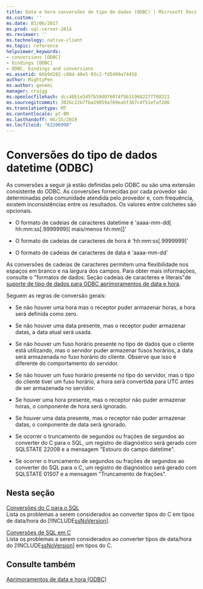 ```yaml
---
title: Data e hora conversões de tipo de dados (ODBC) | Microsoft Docs
ms.custom: ''
ms.date: 03/06/2017
ms.prod: sql-server-2014
ms.reviewer: ''
ms.technology: native-client
ms.topic: reference
helpviewer_keywords:
- conversions [ODBC]
- bindings [ODBC]
- ODBC, bindings and conversions
ms.assetid: 66b9d282-c88d-40e5-93c2-fd5499a74458
author: MightyPen
ms.author: genemi
manager: craigg
ms.openlocfilehash: dcc48b1e545fb58d076074f9b11960227f788321
ms.sourcegitcommit: 3026c22b7fba19059a769ea5f367c4f51efaf286
ms.translationtype: MT
ms.contentlocale: pt-BR
ms.lasthandoff: 06/15/2019
ms.locfileid: "63206990"
---
```

# <a name="datetime-data-type-conversions-odbc"></a>Conversões do tipo de dados datetime (ODBC)
  As conversões a seguir já estão definidas pelo ODBC ou são uma extensão consistente do ODBC. As conversões fornecidas por cada provedor são determinadas pela comunidade atendida pelo provedor e, com frequência, existem inconsistências entre os resultados. Os valores entre colchetes são opcionais.  
  
-   O formato de cadeias de caracteres datetime é 'aaaa-mm-dd[ hh:mm:ss[.9999999][ mais/menos hh:mm]]'  
  
-   O formato de cadeias de caracteres de hora é 'hh:mm:ss[.9999999]'  
  
-   O formato de cadeias de caracteres de data é 'aaaa-mm-dd'  
  
 As conversões de cadeias de caracteres permitem uma flexibilidade nos espaços em branco e na largura dos campos. Para obter mais informações, consulte o "formatos de dados: Seção cadeias de caracteres e literais"de [suporte de tipo de dados para ODBC aprimoramentos de data e hora](data-type-support-for-odbc-date-and-time-improvements.md).  
  
 Seguem as regras de conversão gerais:  
  
-   Se não houver uma hora mas o receptor puder armazenar horas, a hora será definida como zero.  
  
-   Se não houver uma data presente, mas o receptor puder armazenar datas, a data atual será usada.  
  
-   Se não houver um fuso horário presente no tipo de dados que o cliente está utilizando, mas o servidor puder armazenar fusos horários, a data será armazenada no fuso horário do cliente. Observe que isso é diferente do comportamento do servidor.  
  
-   Se não houver um fuso horário presente no tipo do servidor, mas o tipo do cliente tiver um fuso horário, a hora será convertida para UTC antes de ser armazenada no servidor.  
  
-   Se houver uma hora presente, mas o receptor não puder armazenar horas, o componente de hora será ignorado.  
  
-   Se houver uma data presente, mas o receptor não puder armazenar datas, o componente de data será ignorado.  
  
-   Se ocorrer o truncamento de segundos ou frações de segundos ao converter do C para o SQL, um registro de diagnóstico será gerado com SQLSTATE 22008 e a mensagem "Estouro do campo datetime".  
  
-   Se ocorrer o truncamento de segundos ou frações de segundos ao converter do SQL para o C, um registro de diagnóstico será gerado com SQLSTATE 01S07 e a mensagem "Truncamento de frações".  
  
## <a name="in-this-section"></a>Nesta seção  
 [Conversões do C para o SQL](datetime-data-type-conversions-from-c-to-sql.md)  
 Lista os problemas a serem considerados ao converter tipos do C em tipos de data/hora do [!INCLUDE[ssNoVersion](../../includes/ssnoversion-md.md)].  
  
 [Conversões de SQL em C](datetime-data-type-conversions-from-sql-to-c.md)  
 Lista os problemas a serem considerados ao converter tipos de data/hora do [!INCLUDE[ssNoVersion](../../includes/ssnoversion-md.md)] em tipos do C.  
  
## <a name="see-also"></a>Consulte também  
 [Aprimoramentos de data e hora &#40;ODBC&#41;](date-and-time-improvements-odbc.md)  
  
  
